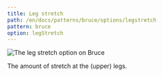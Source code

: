 ```yaml
---
title: Leg stretch
path: /en/docs/patterns/bruce/options/legstretch
pattern: bruce
option: legStretch
---
```


![The leg stretch option on Bruce](./legstretch.svg)

The amount of stretch at the (upper) legs.